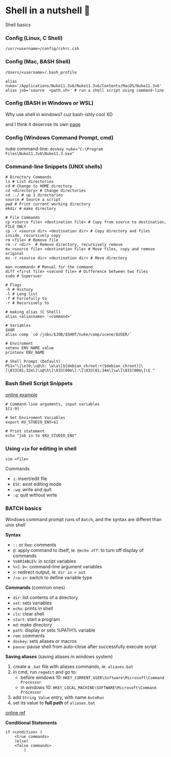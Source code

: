 # Shell in a nutshell :chestnut:
Shell basics

### Config (Linux, C Shell)

`/usr/<username>/config/cshrc.csh`

### Config (Mac, BASH Shell)

`/Users/<username>/.bash_profile`

```shell
alias nuke='/Applications/Nuke11.3v6/Nuke11.3v6/Contents/MacOS/Nuke11.3v6'
alias job='source  <path.sh>' # run a shell script using command-line
```

### Config (BASH in Windows or WSL)
Why use shell in windows? cuz bash-ishly cool XD

and I think it deservse its own [page](./WSL.md)


### Config (Windows Command Prompt, cmd)

nuke command-line: `doskey nuke="C:\Program Files\Nuke11.3v6\Nuke11.3.exe"`

### Command-line Snippets (UNIX shells)
```shell
# Directory Commands
ls # List directories
cd # Change to HOME directory
cd <directory> # Change directories
cd ../ # up 1 directories
source # Source a script
pwd # Print current working directory
mkdir # make directory

# File Commands
cp <source file> <destination file> # Copy from source to destination, FILE ONLY
cp -r <source dir> <destination dir> # Copy directory and files inside, recursively copy
rm <file> # Remove file
rm -r <dir>  # Remove directory, recursively remove
mv <source file> <destination file> # Move files, copy and remove original
mv -r <source dir> <destination dir> # Move directory

man <command> # Manual for the command
diff <first file> <second file> # Difference between two files
sudo # Supersuer

# Flags
-h # History
-l # Long list
-f # Forcefully to
-r # Recursively to

# making alias (C Shell)
alias <aliasname> '<command>'

# Variables
$VAR
alias comp `cd /jobs/$JOB/$SHOT/nuke/comp/scene/$USER/`

# Enviroment
setenv ENV_NAME value
printenv ENV_NAME

# Shell Prompt (Default)
PS1="\[\e]0;\u@\h: \w\a\]${debian_chroot:+($debian_chroot)}\[\033[01;32m\]\u@\h\[\033[00m\]:\[\033[01;34m\]\w\[\033[00m\]\$ "
```

### Bash Shell Script Snippets
[online example](https://natelandau.com/my-mac-osx-bash_profile/)
```Shell
# Command-line arguments, input variables
$[1-9]

# Set Enviroment Variables
export KU_STUDIO_ENV=$1

# Print statement
echo "job in to $KU_STUDIO_ENV"
```

### Using `vim` for editing in shell

`vim <file>`

Commands
- `i`: insert/edit file
- `ESC`: exist editing mode
- `:wq`: write and quit
- `:q`: quit without wirte


### BATCH basics
Windows command prompt runs of `Batch`, and the syntax are differet than unix shell

**Syntax**
- `::` or `Rem`: comments
- `@`: apply command to itself, ie. `@echo off`: to turn off display of commands
- `%VARIABLE%`: in script variables
- `%<1-9>`: command-line argument variables
- `>`: redirect output, ie. `dir in > out`
- `/<a-z>`: switch to define variable type

**Commands** (common ones)
- `dir`: list contents of a directory
- `set`: sets variables
- `echo`: prints in shell
- `cls`: clear shell
- `start`: start a program
- `md`: make directory
- `path`: display or sets %PATH% variable
- `rem`: comments
- `doskey`: sets aliases or macros
- `pause`: pause shell from auto-close after successfully execute script

**Saving aliases** (saving aliases in windows system)

1. create a `.bat` file with aliases commands, ie. `aliases.bat`
2. in cmd, run `regedit` and go to:
    - before windows 10: `HKEY_CURRENT_USER\Software\Microsoft\Command Processor`
    - in windows 10: `HKEY_LOCAL_MACHINE\SOFTWARE\Microsoft\Command Processor`
3. add `String Value` entry, with name `AutoRun`
4. set its value to **full path** of `aliases.bat`

[online ref](https://stackoverflow.com/questions/20530996/aliases-in-windows-command-prompt)

**Conditional Statements**
```shell
if <condition> (
    <true commands>
    )else(
    <false commands>
        )
```

